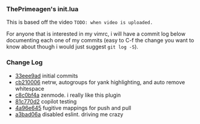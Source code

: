 ### ThePrimeagen's init.lua
This is based off the video `TODO: when video is uploaded.`

For anyone that is interested in my vimrc, i will have a commit log below
documenting each one of my commits (easy to C-f the change you want to know
about though i would just suggest `git log -S`).

### Change Log
* [33eee9ad](https://github.com/ThePrimeagen/init.lua/commit/33eee9ad0c035a92137d99dae06a2396be4c892e) initial commits
* [cb210006](https://github.com/ThePrimeagen/init.lua/commit/cb210006356b4b613b71c345cb2b02eefa961fc0) netrw, autogroups for yank highlighting, and auto remove whitespace
* [c8c0bf4a](https://github.com/ThePrimeagen/init.lua/commit/c8c0bf4aeacd0bd77136d9c5ee490680515a106b) zenmode.  i really like this plugin
* [81c770d2](https://github.com/ThePrimeagen/init.lua/commit/81c770d2d2e32e59916b39c7f5babbc8560f7a82) copilot testing
* [4a96e645](https://github.com/ThePrimeagen/init.lua/commit/4a96e6457b0a0241ca7361ce62177aa6b9a33a38) fugitive mappings for push and pull
* [a3bad06a](https://github.com/ThePrimeagen/init.lua/commit/a3bad06a4681c322538d609aa1c0bd18880f77c6) disabled eslint.  driving me crazy


